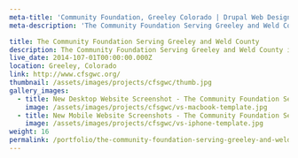```yaml
---
meta-title: 'Community Foundation, Greeley Colorado | Drupal Web Design Portfolio'
meta-description: 'The Community Foundation Serving Greeley and Weld County is a nonprofit organization focused on helping people and businesses with thier charitable and financial goals.'

title: The Community Foundation Serving Greeley and Weld County
description: The Community Foundation Serving Greeley and Weld County is a nonprofit organization focused on helping individuals, families, businesses and nonprofit agencies with their charitable and financial goals.
live_date: 2014-107-01T00:00:00.000Z
location: Greeley, Colorado
link: http://www.cfsgwc.org/
thumbnail: /assets/images/projects/cfsgwc/thumb.jpg
gallery_images:
  - title: New Desktop Website Screenshot - The Community Foundation Serving Greeley and Weld County
    image: /assets/images/projects/cfsgwc/vs-macbook-template.jpg
  - title: New Mobile Website Screenshots - The Community Foundation Serving Greeley and Weld County
    image: /assets/images/projects/cfsgwc/vs-iphone-template.jpg
weight: 16
permalink: /portfolio/the-community-foundation-serving-greeley-and-weld-county/
---
```

